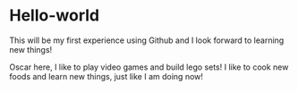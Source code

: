 # Hello-world
This will be my first experience using Github and I look forward to learning new things!

Oscar here, I like to play video games and build lego sets! 
I like to cook new foods and learn new things, just like I am doing now! 
